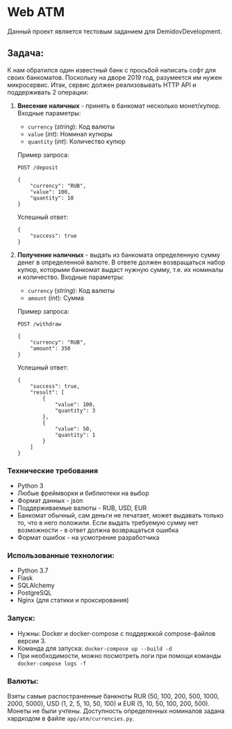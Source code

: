 # Web ATM

Данный проект является тестовым заданием для DemidovDevelopment. 
 
## Задача: 

К нам обратился один известный банк с просьбой написать софт для своих банкоматов. Поскольку на дворе 2019 год, разумеется им нужен микросервис. Итак, сервис должен реализовывать HTTP API и поддерживать 2 операции:

1) **Внесение наличных** - принять в банкомат несколько монет/купюр.
Входные параметры:

    - `currency` (_string_): Код валюты
    - `value` (_int_): Номинал купюры
    - `quantity` (_int_): Количество купюр

    Пример запроса:
    ```
    POST /deposit

    {
        "currency": "RUB",
        "value": 100,
        "quantity": 10
    }
    ```
    Успешный ответ:
    ```
    {
        "success": true
    }
    ```
2) **Получение наличных** - выдать из банкомата определенную сумму денег в определенной валюте.
В ответе должен возвращаться набор купюр, которыми банкомат выдаст нужную сумму, т.е. их номиналы и количество.
Входные параметры:

    - `currency` (_string_): Код валюты
    - `amount` (_int_): Сумма

    Пример запроса:
    ```
    POST /withdraw

    {
        "currency": "RUB",
        "amount": 350
    }
    ```
    Успешный ответ:
    ```
    {
        "success": true,
        "result": [
            {
                "value": 100,
                "quantity": 3
            },
            {
                "value": 50,
                "quantity": 1
            }
        ]
    }
    ```

### Технические требования
 - Python 3
 - Любые фреймворки и библиотеки на выбор
 - Формат данных - json
 - Поддерживаемые валюты - RUB, USD, EUR
 - Банкомат обычный, сам деньги не печатает, может выдавать только то, что в него положили. Если выдать требуемую сумму нет возможности - в ответ должна возвращаться ошибка
 - Формат ошибок - на усмотрение разработчика
 
### Использованные технологии:
 - Python 3.7
 - Flask
 - SQLAlchemy
 - PostgreSQL
 - Nginx (для статики и проксирования)
 
### Запуск: 

  - Нужны: Docker и docker-compose с поддержкой compose-файлов версии 3.
  - Команда для запуска: `docker-compose up --build -d`
  - При необходимости, можно посмотреть логи при помощи команды `docker-compose logs -f`
  
### Валюты:

Взяты самые распостраненные банкноты RUR (50, 100, 200, 500, 1000, 2000, 5000), USD (1, 2, 5, 10, 50, 100) и EUR (5, 10, 50, 100, 200, 500). Монеты не были учтены. Доступность определенных номиналов задана хардкодом в файле ```app/atm/currencies.py```.

